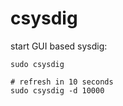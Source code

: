 # csysdig

start GUI based sysdig:
```
sudo csysdig

# refresh in 10 seconds
sudo csysdig -d 10000
```
